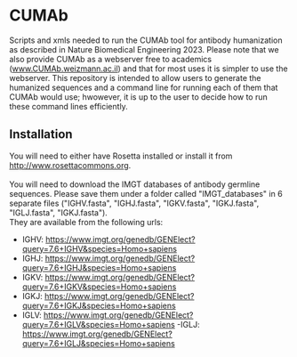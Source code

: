 # CUMAb
Scripts and xmls needed to run the CUMAb tool for antibody humanization as described in Nature Biomedical Engineering 2023. Please note that we also provide CUMAb as a webserver free to academics (www.CUMAb.weizmann.ac.il) and that for most uses it is simpler to use the webserver. This repository is intended to allow users to generate the humanized sequences and a command line for running each of them that CUMAb would use; hwowever, it is up to the user to decide how to run these command lines efficiently. 

## Installation
You will need to either have Rosetta installed or install it from http://www.rosettacommons.org.
<br>
<br>You will need to download the IMGT databases of antibody germline sequences. Please save them under a folder called "IMGT_databases" in 6 separate files ("IGHV.fasta", "IGHJ.fasta", "IGKV.fasta", "IGKJ.fasta", "IGLJ.fasta", "IGKJ.fasta"). 
<br>They are available from the following urls:
  - IGHV: https://www.imgt.org/genedb/GENElect?query=7.6+IGHV&species=Homo+sapiens
  - IGHJ: https://www.imgt.org/genedb/GENElect?query=7.6+IGHJ&species=Homo+sapiens
  - IGKV: https://www.imgt.org/genedb/GENElect?query=7.6+IGKV&species=Homo+sapiens
  - IGKJ: https://www.imgt.org/genedb/GENElect?query=7.6+IGKJ&species=Homo+sapiens
  - IGLV: https://www.imgt.org/genedb/GENElect?query=7.6+IGLV&species=Homo+sapiens
   -IGLJ: https://www.imgt.org/genedb/GENElect?query=7.6+IGLJ&species=Homo+sapiens
